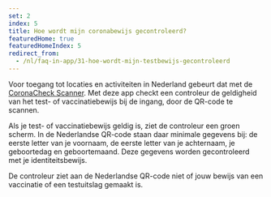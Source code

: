 ```yaml
---
set: 2
index: 5
title: Hoe wordt mijn coronabewijs gecontroleerd?
featuredHome: true
featuredHomeIndex: 5
redirect_from: 
  - /nl/faq-in-app/31-hoe-wordt-mijn-testbewijs-gecontroleerd
---
```

Voor toegang tot locaties en activiteiten in Nederland gebeurt dat met de [CoronaCheck Scanner](/scanner). Met deze app checkt een controleur de geldigheid van het test- of vaccinatiebewijs bij de ingang, door de QR-code te scannen. 

Als je test- of vaccinatiebewijs geldig is, ziet de controleur een groen scherm. In de Nederlandse QR-code staan daar minimale gegevens bij: de eerste letter van je voornaam, de eerste letter van je achternaam, je geboortedag en geboortemaand. Deze gegevens worden gecontroleerd met je identiteitsbewijs. 

De controleur ziet aan de Nederlandse QR-code niet of jouw bewijs van een vaccinatie of een testuitslag gemaakt is.

